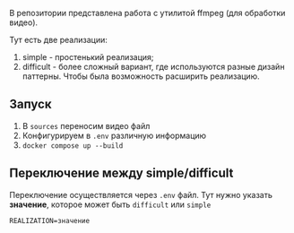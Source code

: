 В репозитории представлена работа с утилитой ffmpeg (для обработки видео).

Тут есть две реализации:
1. simple - простенький реализация;
2. difficult - более сложный вариант, где используются разные дизайн паттерны.
Чтобы была возможность расширить реализацию.


## Запуск

1. В `sources` переносим видео файл
2. Конфигурируем в `.env` различную информацию
3. `docker compose up --build`

## Переключение между simple/difficult

Переключение осуществляется через `.env` файл. Тут нужно указать **значение**, которое может быть
`difficult` или `simple`

```
REALIZATION=значение
```
